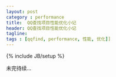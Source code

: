 ```yaml
---
layout: post
category : performance
title:  QQ查找项目性能优化小记
header: QQ查找项目性能优化小记
tagline:
tags : [qqfind, performance, 性能, 优化]]
---
```

{% include JB/setup %}

未完待续...